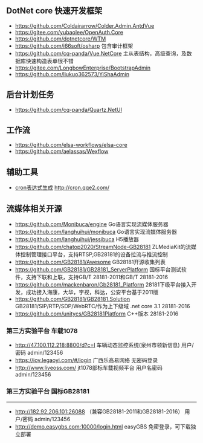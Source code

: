 ## DotNet core 快速开发框架

* https://github.com/Coldairarrow/Colder.Admin.AntdVue
* https://gitee.com/yubaolee/OpenAuth.Core
* https://github.com/dotnetcore/WTM 
* https://github.com/i66soft/osharp 包含审计框架
* https://github.com/cq-panda/Vue.NetCore 主从表结构，高级查询，及数据库快速构造表单很不错
* https://gitee.com/LongbowEnterprise/BootstrapAdmin 
* https://github.com/liukuo362573/YiShaAdmin

## 后台计划任务

* https://github.com/cq-panda/Quartz.NetUI

## 工作流

* https://github.com/elsa-workflows/elsa-core
* https://github.com/aelassas/Wexflow

## 辅助工具
* [cron表达式生成](http://cron.qqe2.com/)  http://cron.qqe2.com/



## 流媒体相关开源

* https://github.com/Monibuca/engine Go语言实现流媒体服务器
* https://github.com/langhuihui/monibuca Go语言实现流媒体服务器
* https://github.com/langhuihui/jessibuca H5播放器
* https://github.com/chatop2020/StreamNode-GB28181   ZLMediaKit的流媒体控制管理接口平台，支持RTSP,GB28181的设备拉流与推流控制
* https://github.com/GB28181/Awesome  GB28181开源收集列表
* https://github.com/GB28181/GB28181_ServerPlatform   国标平台测试软件，支持下联和上联，支持GB/T 28181-2011和GB/T 28181-2016
* https://github.com/mackenbaron/Gb28181_Platform 28181下级平台接入开发，成功接入海康，大华，宇视，科达，公安平台基于2011版
* https://github.com/GB28181/GB28181.Solution  GB28181/SIP/RTP/SDP/WebRTC/作为上下级域  .net core 3.1  28181-2016
* https://github.com/unitycs/GB28181Platform   C++版本  28181-2016


### 第三方实验平台 车载1078
* http://47.100.112.218:8800/d?c=l   车辆动态监控系统(泉州市领新信息) 用户/密码 admin/123456
* https://iov.legaoyi.com/#/login   广西乐高易网络  无密码登录 
* http://www.liveoss.com/    jt1078部标车载视频平台  用户名密码 admin/123456


### 第三方实验平台 国标GB28181
----
* http://182.92.206.101:26088 （兼容GB28181-2011和GB28181-2016） 用户/密码 admin/123456
* http://demo.easygbs.com:10000/login.html  easyGBS 免密登录，可下载独立部署
